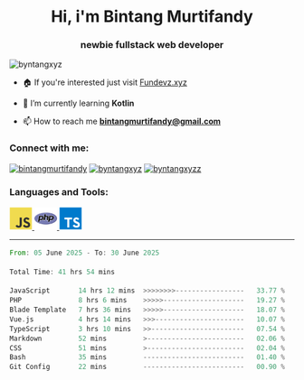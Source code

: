 <h1 align="center">Hi, i'm Bintang Murtifandy</h1>
<h3 align="center">newbie fullstack web developer</h3>

<p align="left"> <img src="https://komarev.com/ghpvc/?username=byntangxyz&label=Profile%20views&color=0e75b6&style=flat" alt="byntangxyz" /> </p>

- 🏠 If you're interested just visit [Fundevz.xyz](https://fundevz.xyz)

- 🌱 I’m currently learning **Kotlin**

- 📫 How to reach me **bintangmurtifandy@gmail.com**

<h3 align="left">Connect with me:</h3>
<p align="left">
<a href="https://linkedin.com/in/bintangmurtifandy" target="blank"><img align="center" src="https://raw.githubusercontent.com/rahuldkjain/github-profile-readme-generator/master/src/images/icons/Social/linked-in-alt.svg" alt="bintangmurtifandy" height="30" width="40" /></a>
<a href="https://instagram.com/byntangxyz" target="blank"><img align="center" src="https://raw.githubusercontent.com/rahuldkjain/github-profile-readme-generator/master/src/images/icons/Social/instagram.svg" alt="byntangxyz" height="30" width="40" /></a>
<a href="https://www.youtube.com/c/byntangxyzz" target="blank"><img align="center" src="https://raw.githubusercontent.com/rahuldkjain/github-profile-readme-generator/master/src/images/icons/Social/youtube.svg" alt="byntangxyzz" height="30" width="40" /></a>
</p>

<h3 align="left">Languages and Tools:</h3>
<p align="left"> <a href="https://developer.mozilla.org/en-US/docs/Web/JavaScript" target="_blank" rel="noreferrer"> <img src="https://raw.githubusercontent.com/devicons/devicon/master/icons/javascript/javascript-original.svg" alt="javascript" width="40" height="40"/> </a> <a href="https://www.php.net" target="_blank" rel="noreferrer"> <img src="https://raw.githubusercontent.com/devicons/devicon/master/icons/php/php-original.svg" alt="php" width="40" height="40"/> </a> <a href="https://www.typescriptlang.org/" target="_blank" rel="noreferrer"> <img src="https://raw.githubusercontent.com/devicons/devicon/master/icons/typescript/typescript-original.svg" alt="typescript" width="40" height="40"/> </a> </p>
<hr />
<p><!--START_SECTION:waka-->

```rust
From: 05 June 2025 - To: 30 June 2025

Total Time: 41 hrs 54 mins

JavaScript       14 hrs 12 mins  >>>>>>>>-----------------   33.77 %
PHP              8 hrs 6 mins    >>>>>--------------------   19.27 %
Blade Template   7 hrs 36 mins   >>>>>--------------------   18.07 %
Vue.js           4 hrs 14 mins   >>>----------------------   10.07 %
TypeScript       3 hrs 10 mins   >>-----------------------   07.54 %
Markdown         52 mins         >------------------------   02.06 %
CSS              51 mins         >------------------------   02.04 %
Bash             35 mins         -------------------------   01.40 %
Git Config       22 mins         -------------------------   00.90 %
```

<!--END_SECTION:waka--></p>
